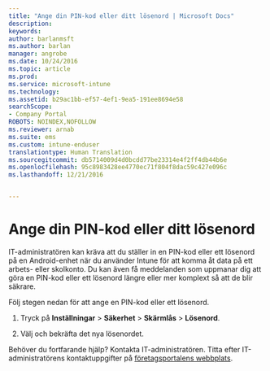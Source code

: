 ```yaml
---
title: "Ange din PIN-kod eller ditt lösenord | Microsoft Docs"
description: 
keywords: 
author: barlanmsft
ms.author: barlan
manager: angrobe
ms.date: 10/24/2016
ms.topic: article
ms.prod: 
ms.service: microsoft-intune
ms.technology: 
ms.assetid: b29ac1bb-ef57-4ef1-9ea5-191ee8694e58
searchScope:
- Company Portal
ROBOTS: NOINDEX,NOFOLLOW
ms.reviewer: arnab
ms.suite: ems
ms.custom: intune-enduser
translationtype: Human Translation
ms.sourcegitcommit: db5714009d4d0bcdd77be23314e4f2ff4db44b6e
ms.openlocfilehash: 95c8983428ee4770ec71f804f8dac59c427e096c
ms.lasthandoff: 12/21/2016


---
```


# <a name="set-your-pin-or-password"></a>Ange din PIN-kod eller ditt lösenord

IT-administratören kan kräva att du ställer in en PIN-kod eller ett lösenord på en Android-enhet när du använder Intune för att komma åt data på ett arbets- eller skolkonto. Du kan även få meddelanden som uppmanar dig att göra en PIN-kod eller ett lösenord längre eller mer komplext så att de blir säkrare.  

Följ stegen nedan för att ange en PIN-kod eller ett lösenord.

1.  Tryck på **Inställningar** &gt; **Säkerhet** &gt; **Skärmlås** &gt; **Lösenord**.

2.  Välj och bekräfta det nya lösenordet.


Behöver du fortfarande hjälp? Kontakta IT-administratören. Titta efter IT-administratörens kontaktuppgifter på [företagsportalens webbplats](http://portal.manage.microsoft.com).

